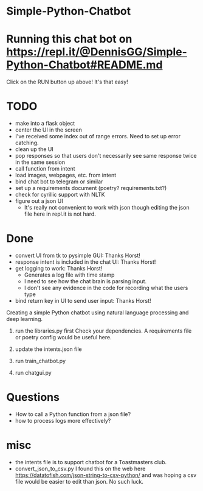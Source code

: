 # Simple-Python-Chatbot

# Running this chat bot on https://repl.it/@DennisGG/Simple-Python-Chatbot#README.md
Click on the RUN button up above! It's that easy!

# TODO
* make into a flask object
* center the UI in the screen
* I've received some index out of range errors. Need to set up error catching.
* clean up the UI
* pop responses so that users don't necessarily see same response twice in the same session
* call function from intent
* load images, webpages, etc. from intent
* bind chat bot to telegram or similar
* set up a requirements document (poetry? requirements.txt?)
* check for cyrillic support with NLTK
* figure out a json UI 
  * It's really not convenient to work with json though editing the json file here in repl.it is not hard.


# Done
* convert UI from tk to pysimple GUI: Thanks Horst!
* response intent is included in the chat UI: Thanks Horst!
* get logging to work: Thanks Horst!
  * Generates a log file with time stamp
  * I need to see how the chat brain is parsing input.
  * I don't see any evidence in the code for recording what the users type
* bind return key in UI to send user input: Thanks Horst!
  

Creating a simple Python chatbot using natural language processing and deep learning.

1. run the libraries.py first
Check your dependencies. A requirements file or poetry config would be useful here.

1. update the intents.json file

2. run train_chatbot.py

3. run chatgui.py


# Questions
* How to call a Python function from a json file?
* how to process logs more effectively?



# misc
* the intents file is to support chatbot for a Toastmasters club.
* convert_json_to_csv.py
I found this on the web here
https://datatofish.com/json-string-to-csv-python/
and was hoping a csv file would be easier to edit than json. No such luck.
